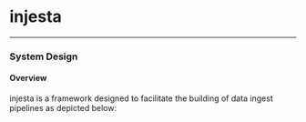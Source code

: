 # injesta


***

### System Design

#### Overview

injesta is a framework designed to facilitate the building of data ingest pipelines as depicted below:

